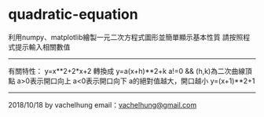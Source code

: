 # quadratic-equation
利用numpy、matplotlib繪製一元二次方程式圖形並簡單顯示基本性質
請按照程式提示輸入相關數值
______________________________
有關特性：
y=x**2+2*x+2
轉換成
y=a(x+h)**2+k
a!=0 && (h,k)為二次曲線頂點
a>0表示開口向上
a<0表示開口向下
a的絕對值越大，開口越小
y=(x+1)**2+1
______________________________
2018/10/18 by vachelhung
email：vachelhung@gmail.com
